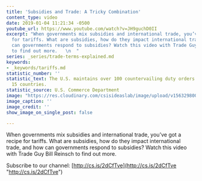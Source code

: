 ```yaml
---
title: 'Subsidies and Trade: A Tricky Combination'
content_type: video
date: 2019-01-04 11:21:34 -0500
youtube_url: https://www.youtube.com/watch?v=JH9guchD0II
excerpt: "When governments mix subsidies and international trade, you’ve got a recipe
  for tariffs. What are subsidies, how do they impact international trade, and how
  can governments respond to subsidies? Watch this video with Trade Guy Bill Reinsch
  to find out more.   \n  "
series: _series/trade-terms-explained.md
keywords:
- _keywords/tariffs.md
statistic_number: ''
statistic_text: The U.S. maintains over 100 countervailing duty orders on more than
  15 countries.
statistic_source: U.S. Commerce Department
image: "https://res.cloudinary.com/csisideaslab/image/upload/v1563298002/trade-guys/Capture-compressor.png"
image_caption: ''
image_credit: ''
show_image_on_single_post: false

---
```

When governments mix subsidies and international trade, you’ve got a recipe for tariffs. What are subsidies, how do they impact international trade, and how can governments respond to subsidies? Watch this video with Trade Guy Bill Reinsch to find out more. 

Subscribe to our channel: [http://cs.is/2dCfTve](http://cs.is/2dCfTve "http://cs.is/2dCfTve")  